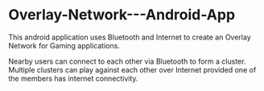 Overlay-Network---Android-App
=============================

This android application uses Bluetooth and Internet to create an Overlay Network for Gaming applications. 

Nearby users can connect to each other via Bluetooth to form a cluster.
Multiple clusters can play against each other over Internet provided one of the members has internet connectivity. 


